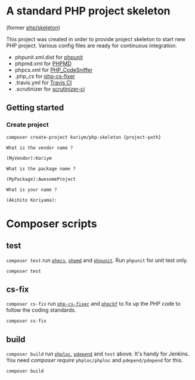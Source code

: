 # A standard PHP project skeleton
(former [php/skeleton](https://packagist.org/packages/php/skeleton))

This project was created in order to provide project skeleton to start new PHP project.
Various config files are ready for continuous integration.

 * phpunit.xml.dist for [phpunit](http://phpunit.de/manual/current/en/index.html)
 * phpmd.xml for [PHPMD](https://phpmd.org)
 * phpcs.xml for [PHP_CodeSniffer](https://github.com/squizlabs/PHP_CodeSniffer/wiki)
 * .php_cs for [php-cs-fixer](https://github.com/FriendsOfPHP/PHP-CS-Fixer)
 * .travis.yml for [Travis CI](https://travis-ci.org/)
 * .scrutinizer for [scrutinizer-ci](https://scrutinizer-ci.com/)
 
## Getting started

### Create project

    
```
composer create-project koriym/php-skeleton {project-path}

What is the vendor name ?

(MyVendor):Koriym

What is the package name ?

(MyPackage):AwesomeProject

What is your name ?

(Akihito Koriyama):
```

# Composer scripts

## test

`composer test` run [`phpcs`](https://github.com/squizlabs/PHP_CodeSniffer), [`phpmd`](https://github.com/phpmd/phpmd) and [`phpunit`](https://github.com/sebastianbergmann/phpunit). Run `phpunit` for unit test only.

```
composer test
```

## cs-fix

`composer cs-fix` run [`php-cs-fixer`](https://github.com/FriendsOfPHP/PHP-CS-Fixer) and [`phpcbf`](https://github.com/squizlabs/PHP_CodeSniffer/wiki/Fixing-Errors-Automatically) to fix up the PHP code to follow the coding standards.

```
composer cs-fix
```

## build

`composer build` run [`phploc`](https://github.com/sebastianbergmann/phploc), [`pdepend`](https://pdepend.org/) and `test` above. It's handy for Jenkins. 
You need *composer require* `phploc/phploc` and `pdepend/pdepend` for this.

```
composer build
```

